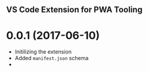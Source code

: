 ## VS Code Extension for PWA Tooling

<a name="2.0.0"></a>
# 0.0.1 (2017-06-10)

* Initilizing the extension
* Added `manifest.json` schema
* 
